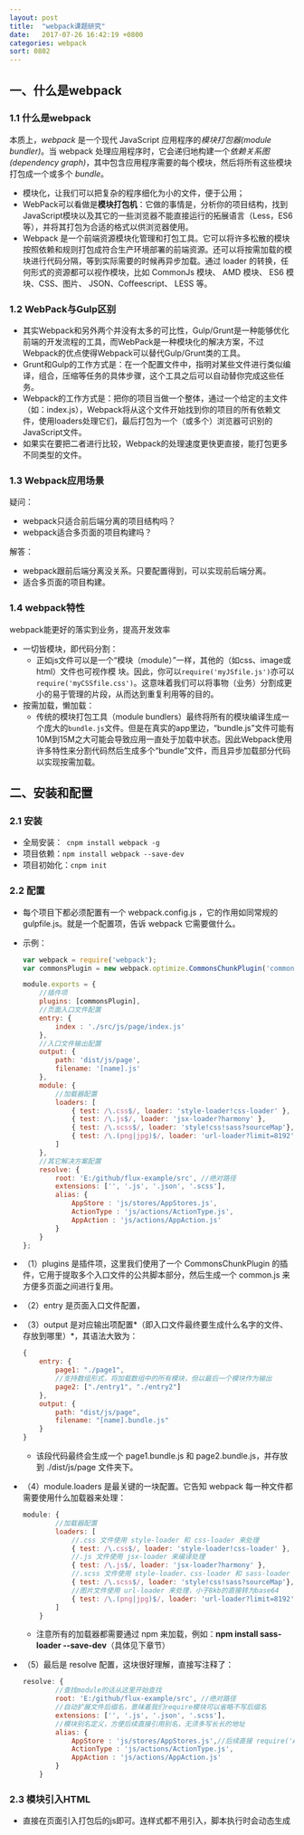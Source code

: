 ```yaml
---
layout: post
title:  "webpack课题研究"
date:   2017-07-26 16:42:19 +0800
categories: webpack
sort: 0802
---
```


## 一、什么是webpack

### 1.1  什么是webpack

本质上，*webpack* 是一个现代 JavaScript 应用程序的*模块打包器(module bundler)*。当 webpack 处理应用程序时，它会递归地构建一个*依赖关系图(dependency graph)*，其中包含应用程序需要的每个模块，然后将所有这些模块打包成一个或多个 *bundle*。                                                                                                                                                                     

- 模块化，让我们可以把复杂的程序细化为小的文件，便于公用；
- WebPack可以看做是**模块打包机**：它做的事情是，分析你的项目结构，找到JavaScript模块以及其它的一些浏览器不能直接运行的拓展语言（Less，ES6等），并将其打包为合适的格式以供浏览器使用。
- Webpack 是一个前端资源模块化管理和打包工具。它可以将许多松散的模块按照依赖和规则打包成符合生产环境部署的前端资源。还可以将按需加载的模块进行代码分隔，等到实际需要的时候再异步加载。通过 loader 的转换，任何形式的资源都可以视作模块，比如 CommonJs 模块、 AMD 模块、 ES6 模块、CSS、图片、 JSON、Coffeescript、 LESS 等。

### 1.2 WebPack与Gulp区别

- 其实Webpack和另外两个并没有太多的可比性，Gulp/Grunt是一种能够优化前端的开发流程的工具，而WebPack是一种模块化的解决方案，不过Webpack的优点使得Webpack可以替代Gulp/Grunt类的工具。
- Grunt和Gulp的工作方式是：在一个配置文件中，指明对某些文件进行类似编译，组合，压缩等任务的具体步骤，这个工具之后可以自动替你完成这些任务。
- Webpack的工作方式是：把你的项目当做一个整体，通过一个给定的主文件（如：index.js），Webpack将从这个文件开始找到你的项目的所有依赖文件，使用loaders处理它们，最后打包为一个（或多个）浏览器可识别的JavaScript文件。
- 如果实在要把二者进行比较，Webpack的处理速度更快更直接，能打包更多不同类型的文件。

### 1.3 Webpack应用场景

疑问：

- webpack只适合前后端分离的项目结构吗？
- webpack适合多页面的项目构建吗？

解答：

- webpack跟前后端分离没关系。只要配置得到，可以实现前后端分离。
- 适合多页面的项目构建。

### 1.4 webpack特性

webpack能更好的落实到业务，提高开发效率

- 一切皆模块，即代码分割：
  - 正如js文件可以是一个“模块（module）”一样，其他的（如css、image或html）文件也可视作模 块。因此，你可以`require('myJSfile.js')`亦可以`require('myCSSfile.css')`。这意味着我们可以将事物（业务）分割成更小的易于管理的片段，从而达到重复利用等的目的。
- 按需加载，懒加载：
  - 传统的模块打包工具（module bundlers）最终将所有的模块编译生成一个庞大的`bundle.js`文件。但是在真实的app里边，“bundle.js”文件可能有10M到15M之大可能会导致应用一直处于加载中状态。因此Webpack使用许多特性来分割代码然后生成多个“bundle”文件，而且异步加载部分代码以实现按需加载。

## 二、安装和配置

### 2.1 安装

- 全局安装：` cnpm install webpack -g`
- 项目依赖：`npm install webpack --save-dev`
- 项目初始化：`cnpm init`

### 2.2 配置

- 每个项目下都必须配置有一个 webpack.config.js ，它的作用如同常规的 gulpfile.js。就是一个配置项，告诉 webpack 它需要做什么。

- 示例：

  ```javascript
  var webpack = require('webpack');
  var commonsPlugin = new webpack.optimize.CommonsChunkPlugin('common.js');

  module.exports = {
      //插件项
      plugins: [commonsPlugin],
      //页面入口文件配置
      entry: {
          index : './src/js/page/index.js'
      },
      //入口文件输出配置
      output: {
          path: 'dist/js/page',
          filename: '[name].js'
      },
      module: {
          //加载器配置
          loaders: [
              { test: /\.css$/, loader: 'style-loader!css-loader' },
              { test: /\.js$/, loader: 'jsx-loader?harmony' },
              { test: /\.scss$/, loader: 'style!css!sass?sourceMap'},
              { test: /\.(png|jpg)$/, loader: 'url-loader?limit=8192'}
          ]
      },
      //其它解决方案配置
      resolve: {
          root: 'E:/github/flux-example/src', //绝对路径
          extensions: ['', '.js', '.json', '.scss'],
          alias: {
              AppStore : 'js/stores/AppStores.js',
              ActionType : 'js/actions/ActionType.js',
              AppAction : 'js/actions/AppAction.js'
          }
      }
  };
  ```

- （1）plugins 是插件项，这里我们使用了一个 CommonsChunkPlugin 的插件，它用于提取多个入口文件的公共脚本部分，然后生成一个 common.js 来方便多页面之间进行复用。

- （2）entry 是页面入口文件配置，

- （3）output 是对应输出项配置*（即入口文件最终要生成什么名字的文件、存放到哪里）*，其语法大致为：

  ```javascript
  {
      entry: {
          page1: "./page1",
          //支持数组形式，将加载数组中的所有模块，但以最后一个模块作为输出
          page2: ["./entry1", "./entry2"]
      },
      output: {
          path: "dist/js/page",
          filename: "[name].bundle.js"
      }
  }
  ```

  - 该段代码最终会生成一个 page1.bundle.js 和 page2.bundle.js，并存放到 ./dist/js/page 文件夹下。

- （4）module.loaders 是最关键的一块配置。它告知 webpack 每一种文件都需要使用什么加载器来处理：

  ```javascript
  module: {
          //加载器配置
          loaders: [
              //.css 文件使用 style-loader 和 css-loader 来处理
              { test: /\.css$/, loader: 'style-loader!css-loader' },
              //.js 文件使用 jsx-loader 来编译处理
              { test: /\.js$/, loader: 'jsx-loader?harmony' },
              //.scss 文件使用 style-loader、css-loader 和 sass-loader 来编译处理
              { test: /\.scss$/, loader: 'style!css!sass?sourceMap'},
              //图片文件使用 url-loader 来处理，小于8kb的直接转为base64
              { test: /\.(png|jpg)$/, loader: 'url-loader?limit=8192'}
          ]
      }
  ```

  - 注意所有的加载器都需要通过 npm 来加载，例如：**npm install sass-loader --save-dev**（具体见下章节）

- （5）最后是 resolve 配置，这块很好理解，直接写注释了：

  ```javascript
  resolve: {
          //查找module的话从这里开始查找
          root: 'E:/github/flux-example/src', //绝对路径
          //自动扩展文件后缀名，意味着我们require模块可以省略不写后缀名
          extensions: ['', '.js', '.json', '.scss'],
          //模块别名定义，方便后续直接引用别名，无须多写长长的地址
          alias: {
              AppStore : 'js/stores/AppStores.js',//后续直接 require('AppStore') 即可
              ActionType : 'js/actions/ActionType.js',
              AppAction : 'js/actions/AppAction.js'
          }
      }
  ```


### 2.3 模块引入HTML

- 直接在页面引入打包后的js即可。连样式都不用引入，脚本执行时会动态生成<style>并标签打到head里。

- 根据需要也可以将css单独放到一个css文件中。

  ```html
  <!DOCTYPE html>
  <html>
  <head lang="en">
    <meta charset="UTF-8">
    <title>demo</title>
  </head>
  <body>
    <script src="dist/js/page/common.js"></script>
    <script src="dist/js/page/index.js"></script>
  </body>
  </html>
  ```

### 2.4 运行webpack

- 局部webpack，执行：`node_modules/.bin/webpack src/main.js js/bundle.js`
- package.json来设置。
- 通过package.json中的脚本部分已经默认在命令前添加了`node_modules/.bin`路径，所以无论是全局还是局部安装的Webpack，你都不需要写前面那指明详细的路径了。

```javascript
webpack         // 最基本的启动webpack的方法
webpack -w      // 提供watch方法；实时进行打包更新
webpack -p      // 对打包后的文件进行压缩
webpack -d      // 提供source map，方便调式代码
```



## 三、gulp&webpack整合

### 3.1 两者的区分

前端工程化；更好的管理前端代码；同时符合现有项目配置

gulp：处理html压缩/预处理/条件编译，图片压缩，精灵图自动合并等任务；
webpack：管理模块化，构建js/css。

### 3.2 整合gulp-webpack

```js
//引入js 模块化工具gulp-webpack,  获取js文件模块 vinyl-named,js压缩模块
var named = require('vinyl-named');
var webpack = require('gulp-webpack');
var uglify = require('gulp-uglify');


var jsFiles = [
    './src/scripts/app.js'
];
gulp.task('packjs',function () {
    gulp.src(jsFiles)
    .pipe(named())
    .pipe(webpack({
        output:{
            filename:'[name].js'
        },
        module:{
            loaders:[
                {
                    test:/\.js$/,
                    loader:'imports?define=>false'
                }
            ]
        }
    }))
    .pipe(uglify().on('error',function (err) {
         console.log('\x07',err.linerNumber,err.message);
         return this.end();
    }))
    .pipe(gulp.dest('./build/prd/scripts/'))
})
```







## 参考文档

- [webpack官方网址](https://webpack.js.org/)
- [入门Webpack，看这篇就够了](http://www.jianshu.com/p/42e11515c10f)


- [彻底解决Webpack打包性能问题](https://zhuanlan.zhihu.com/p/21748318)
- [前端工程与模块化框架](https://github.com/fouber/blog/issues/4)
- [gulp+webpakc构建多页面前端项目](https://segmentfault.com/a/1190000003969465)
- [【webpack】流行的前端模块化工具webpack初探](http://www.cnblogs.com/penghuwan/p/6665140.html)



> huangh 20170726 -20171206